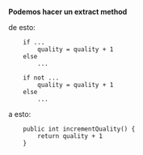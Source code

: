 **Podemos hacer un extract method**

de esto:

```
	if ...
		quality = quality + 1
	else
		...

	if not ...
		quality = quality + 1
	else
		...
```

a esto:
```
	public int incrementQuality() {
		return quality + 1
	}
```
